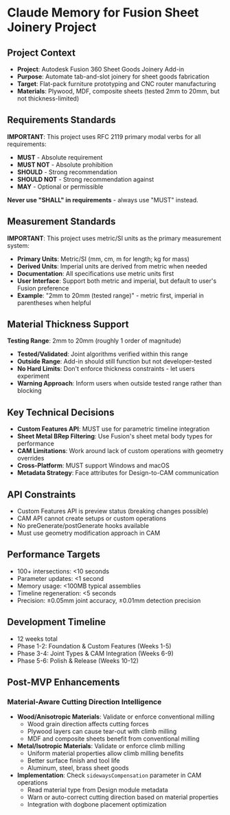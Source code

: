 # Claude Memory for Fusion Sheet Joinery Project

## Project Context
- **Project**: Autodesk Fusion 360 Sheet Goods Joinery Add-in
- **Purpose**: Automate tab-and-slot joinery for sheet goods fabrication
- **Target**: Flat-pack furniture prototyping and CNC router manufacturing
- **Materials**: Plywood, MDF, composite sheets (tested 2mm to 20mm, but not thickness-limited)

## Requirements Standards
**IMPORTANT**: This project uses RFC 2119 primary modal verbs for all requirements:
- **MUST** - Absolute requirement
- **MUST NOT** - Absolute prohibition  
- **SHOULD** - Strong recommendation
- **SHOULD NOT** - Strong recommendation against
- **MAY** - Optional or permissible

**Never use "SHALL" in requirements** - always use "MUST" instead.

## Measurement Standards
**IMPORTANT**: This project uses metric/SI units as the primary measurement system:
- **Primary Units**: Metric/SI (mm, cm, m for length; kg for mass)
- **Derived Units**: Imperial units are derived from metric when needed
- **Documentation**: All specifications use metric units first
- **User Interface**: Support both metric and imperial, but default to user's Fusion preference
- **Example**: "2mm to 20mm (tested range)" - metric first, imperial in parentheses when helpful

## Material Thickness Support
**Testing Range**: 2mm to 20mm (roughly 1 order of magnitude)
- **Tested/Validated**: Joint algorithms verified within this range
- **Outside Range**: Add-in should still function but not developer-tested
- **No Hard Limits**: Don't enforce thickness constraints - let users experiment
- **Warning Approach**: Inform users when outside tested range rather than blocking

## Key Technical Decisions
- **Custom Features API**: MUST use for parametric timeline integration
- **Sheet Metal BRep Filtering**: Use Fusion's sheet metal body types for performance
- **CAM Limitations**: Work around lack of custom operations with geometry overrides
- **Cross-Platform**: MUST support Windows and macOS
- **Metadata Strategy**: Face attributes for Design-to-CAM communication

## API Constraints
- Custom Features API is preview status (breaking changes possible)
- CAM API cannot create setups or custom operations
- No preGenerate/postGenerate hooks available
- Must use geometry modification approach in CAM

## Performance Targets
- 100+ intersections: <10 seconds
- Parameter updates: <1 second  
- Memory usage: <100MB typical assemblies
- Timeline regeneration: <5 seconds
- Precision: ±0.05mm joint accuracy, ±0.01mm detection precision

## Development Timeline
- 12 weeks total
- Phase 1-2: Foundation & Custom Features (Weeks 1-5)
- Phase 3-4: Joint Types & CAM Integration (Weeks 6-9)  
- Phase 5-6: Polish & Release (Weeks 10-12)

## Post-MVP Enhancements
### Material-Aware Cutting Direction Intelligence
- **Wood/Anisotropic Materials**: Validate or enforce conventional milling
  - Wood grain direction affects cutting forces
  - Plywood layers can cause tear-out with climb milling
  - MDF and composite sheets benefit from conventional milling
- **Metal/Isotropic Materials**: Validate or enforce climb milling
  - Uniform material properties allow climb milling benefits
  - Better surface finish and tool life
  - Aluminum, steel, brass sheet goods
- **Implementation**: Check `sidewaysCompensation` parameter in CAM operations
  - Read material type from Design module metadata
  - Warn or auto-correct cutting direction based on material properties
  - Integration with dogbone placement optimization